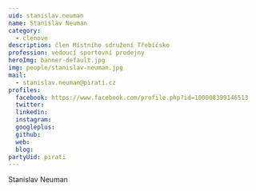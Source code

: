 ```yaml
---
uid: stanislav.neuman
name: Stanislav Neuman
category:
  - clenove
description: člen Místního sdružení Třebíčsko
profession: vedoucí sportovní prodejny
heroImg: banner-default.jpg
img: people/stanislav-neuman.jpg
mail:
  - stanislav.neuman@pirati.cz
profiles:
  facebook: https://www.facebook.com/profile.php?id=100008399146513
  twitter:
  linkedin:
  instagram:
  googleplus:
  github:
  web:
  blog:
partyUid: pirati
---
```


Stanislav Neuman
